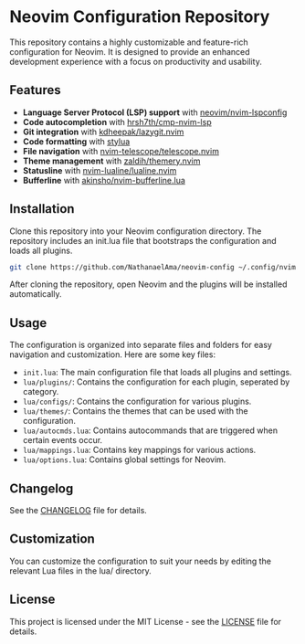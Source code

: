 # Neovim Configuration Repository

This repository contains a highly customizable and feature-rich configuration for Neovim. It is designed to provide an enhanced development experience with a focus on productivity and usability.

## Features

- **Language Server Protocol (LSP) support** with [neovim/nvim-lspconfig](https://www.github.com/neovim/nvim-lspconfig)
- **Code autocompletion** with [hrsh7th/cmp-nvim-lsp](https://www.github.com/hrsh7th/cmp-nvim-lsp)
- **Git integration** with [kdheepak/lazygit.nvim](https://www.github.com/kdheepak/lazygit.nvim)
- **Code formatting** with [stylua](https://www.github.com/JohnnyMorganz/StyLua)
- **File navigation** with [nvim-telescope/telescope.nvim](https://www.github.com/nvim-telescope/telescope.nvim)
- **Theme management** with [zaldih/themery.nvim](https://www.github.com/zaldih/themery.nvim)
- **Statusline** with [nvim-lualine/lualine.nvim](https://www.github.com/nvim-lualine/lualine.nvim)
- **Bufferline** with [akinsho/nvim-bufferline.lua](https://www.github.com/akinsho/nvim-bufferline.lua)

## Installation

Clone this repository into your Neovim configuration directory. The repository includes an init.lua file that bootstraps the configuration and loads all plugins.

```sh
git clone https://github.com/NathanaelAma/neovim-config ~/.config/nvim
```

After cloning the repository, open Neovim and the plugins will be installed automatically.

## Usage

The configuration is organized into separate files and folders for easy navigation and customization. Here are some key files:

- `init.lua`: The main configuration file that loads all plugins and settings.
- `lua/plugins/`: Contains the configuration for each plugin, seperated by category.
- `lua/configs/`: Contains the configuration for various plugins.
- `lua/themes/`: Contains the themes that can be used with the configuration.
- `lua/autocmds.lua`: Contains autocommands that are triggered when certain events occur.
- `lua/mappings.lua`: Contains key mappings for various actions.
- `lua/options.lua`: Contains global settings for Neovim.

## Changelog

See the [CHANGELOG](CHANGELOG.md) file for details.

## Customization

You can customize the configuration to suit your needs by editing the relevant Lua files in the lua/ directory.

## License

This project is licensed under the MIT License - see the [LICENSE](LICENSE) file for details.
